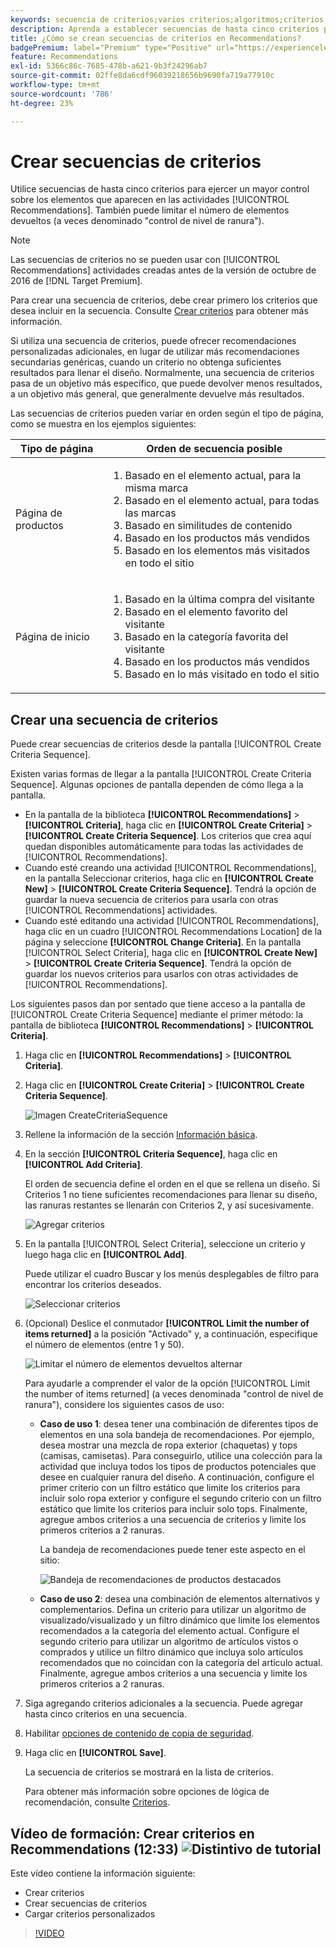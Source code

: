 ```yaml
---
keywords: secuencia de criterios;varios criterios;algoritmos;criterios;criterios de recomendaciones;secuencia;número límite de elementos devueltos;control de nivel de ranura;ranura
description: Aprenda a establecer secuencias de hasta cinco criterios para ejercer un mayor control sobre los elementos que aparecen en las actividades de Adobe [!DNL Target] Recommendations.
title: ¿Cómo se crean secuencias de criterios en Recommendations?
badgePremium: label="Premium" type="Positive" url="https://experienceleague.adobe.com/docs/target/using/introduction/intro.html?lang=en#premium newtab=true" tooltip="Consulte qué se incluye en Target Premium."
feature: Recommendations
exl-id: 5366c86c-7685-478b-a621-9b3f24296ab7
source-git-commit: 02ffe8da6cdf96039218656b9690fa719a77910c
workflow-type: tm+mt
source-wordcount: '786'
ht-degree: 23%

---
```


# Crear secuencias de criterios

Utilice secuencias de hasta cinco criterios para ejercer un mayor control sobre los elementos que aparecen en las actividades [!UICONTROL Recommendations]. También puede limitar el número de elementos devueltos (a veces denominado &quot;control de nivel de ranura&quot;).

>[!NOTE]
>
>Las secuencias de criterios no se pueden usar con [!UICONTROL Recommendations] actividades creadas antes de la versión de octubre de 2016 de [!DNL Target Premium].

Para crear una secuencia de criterios, debe crear primero los criterios que desea incluir en la secuencia. Consulte [Crear criterios](/help/main/c-recommendations/c-algorithms/create-new-algorithm.md) para obtener más información.

Si utiliza una secuencia de criterios, puede ofrecer recomendaciones personalizadas adicionales, en lugar de utilizar más recomendaciones secundarias genéricas, cuando un criterio no obtenga suficientes resultados para llenar el diseño. Normalmente, una secuencia de criterios pasa de un objetivo más específico, que puede devolver menos resultados, a un objetivo más general, que generalmente devuelve más resultados.

Las secuencias de criterios pueden variar en orden según el tipo de página, como se muestra en los ejemplos siguientes:

| Tipo de página | Orden de secuencia posible |
| --- | --- |
| Página de productos | <ol><li>Basado en el elemento actual, para la misma marca</li><li>Basado en el elemento actual, para todas las marcas</li><li>Basado en similitudes de contenido</li><li>Basado en los productos más vendidos</li><li>Basado en los elementos más visitados en todo el sitio</li></ol> |
| Página de inicio | <ol><li>Basado en la última compra del visitante </li><li>Basado en el elemento favorito del visitante</li><li>Basado en la categoría favorita del visitante</li><li>Basado en los productos más vendidos</li><li>Basado en lo más visitado en todo el sitio</li></ol> |

## Crear una secuencia de criterios

Puede crear secuencias de criterios desde la pantalla [!UICONTROL Create Criteria Sequence].

Existen varias formas de llegar a la pantalla [!UICONTROL Create Criteria Sequence]. Algunas opciones de pantalla dependen de cómo llega a la pantalla.

* En la pantalla de la biblioteca **[!UICONTROL Recommendations]** > **[!UICONTROL Criteria]**, haga clic en **[!UICONTROL Create Criteria]** > **[!UICONTROL Create Criteria Sequence]**. Los criterios que crea aquí quedan disponibles automáticamente para todas las actividades de [!UICONTROL Recommendations].
* Cuando esté creando una actividad [!UICONTROL Recommendations], en la pantalla Seleccionar criterios, haga clic en **[!UICONTROL Create New]** > **[!UICONTROL Create Criteria Sequence]**. Tendrá la opción de guardar la nueva secuencia de criterios para usarla con otras [!UICONTROL Recommendations] actividades.
* Cuando esté editando una actividad [!UICONTROL Recommendations], haga clic en un cuadro [!UICONTROL Recommendations Location] de la página y seleccione **[!UICONTROL Change Criteria]**. En la pantalla [!UICONTROL Select Criteria], haga clic en **[!UICONTROL Create New]** > **[!UICONTROL Create Criteria Sequence]**. Tendrá la opción de guardar los nuevos criterios para usarlos con otras actividades de [!UICONTROL Recommendations].

Los siguientes pasos dan por sentado que tiene acceso a la pantalla de [!UICONTROL Create Criteria Sequence] mediante el primer método: la pantalla de biblioteca **[!UICONTROL Recommendations]** > **[!UICONTROL Criteria]**.

1. Haga clic en **[!UICONTROL Recommendations]** > **[!UICONTROL Criteria]**.

1. Haga clic en **[!UICONTROL Create Criteria]** > **[!UICONTROL Create Criteria Sequence]**.

   ![Imagen CreateCriteriaSequence](assets/CreateCriteriaSequence.png)

1. Rellene la información de la sección [Información básica](/help/main/c-recommendations/c-algorithms/create-new-algorithm.md#info).

1. En la sección **[!UICONTROL Criteria Sequence]**, haga clic en **[!UICONTROL Add Criteria]**.

   El orden de secuencia define el orden en el que se rellena un diseño. Si Criterios 1 no tiene suficientes recomendaciones para llenar su diseño, las ranuras restantes se llenarán con Criterios 2, y así sucesivamente.

   ![Agregar criterios](/help/main/c-recommendations/c-algorithms/assets/add-criteria.png)

1. En la pantalla [!UICONTROL Select Criteria], seleccione un criterio y luego haga clic en **[!UICONTROL Add]**.

   Puede utilizar el cuadro Buscar y los menús desplegables de filtro para encontrar los criterios deseados.

   ![Seleccionar criterios](/help/main/c-recommendations/c-algorithms/assets/select-criteria.png)

1. (Opcional) Deslice el conmutador **[!UICONTROL Limit the number of items returned]** a la posición &quot;Activado&quot; y, a continuación, especifique el número de elementos (entre 1 y 50).

   ![Limitar el número de elementos devueltos alternar](/help/main/c-recommendations/c-algorithms/assets/limit-number.png)

   Para ayudarle a comprender el valor de la opción [!UICONTROL Limit the number of items returned] (a veces denominada &quot;control de nivel de ranura&quot;), considere los siguientes casos de uso:

   * **Caso de uso 1**: desea tener una combinación de diferentes tipos de elementos en una sola bandeja de recomendaciones. Por ejemplo, desea mostrar una mezcla de ropa exterior (chaquetas) y tops (camisas, camisetas). Para conseguirlo, utilice una colección para la actividad que incluya todos los tipos de productos potenciales que desee en cualquier ranura del diseño. A continuación, configure el primer criterio con un filtro estático que limite los criterios para incluir solo ropa exterior y configure el segundo criterio con un filtro estático que limite los criterios para incluir solo tops. Finalmente, agregue ambos criterios a una secuencia de criterios y limite los primeros criterios a 2 ranuras.

     La bandeja de recomendaciones puede tener este aspecto en el sitio:

     ![Bandeja de recomendaciones de productos destacados](/help/main/c-recommendations/c-algorithms/assets/featured-products.png)

   * **Caso de uso 2**: desea una combinación de elementos alternativos y complementarios. Defina un criterio para utilizar un algoritmo de visualizado/visualizado y un filtro dinámico que limite los elementos recomendados a la categoría del elemento actual. Configure el segundo criterio para utilizar un algoritmo de artículos vistos o comprados y utilice un filtro dinámico que incluya solo artículos recomendados que no coincidan con la categoría del artículo actual. Finalmente, agregue ambos criterios a una secuencia y limite los primeros criterios a 2 ranuras.

1. Siga agregando criterios adicionales a la secuencia. Puede agregar hasta cinco criterios en una secuencia.

1. Habilitar [opciones de contenido de copia de seguridad](/help/main/c-recommendations/c-algorithms/create-new-algorithm.md#content).

1. Haga clic en **[!UICONTROL Save]**.

   La secuencia de criterios se mostrará en la lista de criterios.

   Para obtener más información sobre opciones de lógica de recomendación, consulte [Criterios](/help/main/c-recommendations/c-algorithms/algorithms.md).

## Vídeo de formación: Crear criterios en Recommendations (12:33) ![Distintivo de tutorial](/help/main/assets/tutorial.png)

Este vídeo contiene la información siguiente:

* Crear criterios
* Crear secuencias de criterios
* Cargar criterios personalizados

>[!VIDEO](https://video.tv.adobe.com/v/27694?quality=12)
